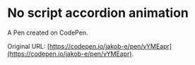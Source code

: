 # No script accordion animation

A Pen created on CodePen.

Original URL: [https://codepen.io/jakob-e/pen/vYMEapr](https://codepen.io/jakob-e/pen/vYMEapr).

